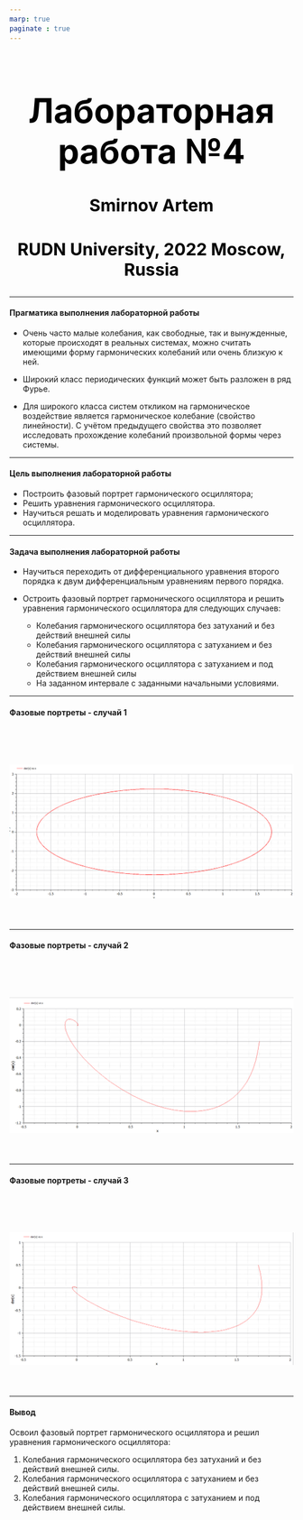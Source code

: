 ```yaml
---
marp: true
paginate : true
---
```

<style>
h1 { 
    font-size: 60px;
    color: Black;
    text-align: center;
    }       
h2 { 
    font-size: 30px;
    color: Black;
    text-align: center;
    }

h3 { 
    font-size: 30px;
    color: Black;
    text-align: center;
    }

section.titleslide1 h4 {
    font-size: 40px;
    color: Black;
    position: relative;
    left: 0em;
    bottom: 2em;    
}

section.titleslide2 h4 {
    font-size: 40px;
    color: Black;
    position: relative;
    left: 0em;
    bottom: 5.3em;    
}

section.titleslide3 h4 {
    font-size: 40px;
    color: Black;
    position: relative;
    left: 0em;
    bottom: 0em;    
}

section.titleslide4 h4 {
    font-size: 40px;
    color: Black;
    position: relative;
    left: 0em;
    bottom: 0em;    
}

section.titleslide5 h4 {
    font-size: 40px;
    color: Black;
    position: relative;
    left: 0em;
    bottom: -1em;    
}

</style>

# Лабораторная работа №4
## Smirnov Artem
### RUDN University, 2022 Moscow, Russia

---
<!--_class: titleslide1 -->
#### Прагматика выполнения лабораторной работы
* Очень часто малые колебания, как свободные, так и вынужденные, которые происходят в реальных системах, можно считать имеющими форму гармонических колебаний или очень близкую к ней.

* Широкий класс периодических функций может быть разложен в ряд Фурье.

* Для широкого класса систем откликом на гармоническое воздействие является гармоническое колебание (свойство линейности). С учётом предыдущего свойства это позволяет исследовать прохождение колебаний произвольной формы через системы.

---
<!--_class: titleslide2 -->
#### Цель выполнения лабораторной работы
* Построить фазовый портрет гармонического осциллятора;
* Решить уравнения гармонического осциллятора.
* Научиться решать и моделировать уравнения гармонического осциллятора.

---
<!--_class: titleslide3 -->
#### Задача выполнения лабораторной работы

* Научиться переходить от дифференциального уравнения второго порядка к двум дифференциальным уравнениям первого порядка.

* Остроить фазовый портрет гармонического осциллятора и решить уравнения гармонического осциллятора для следующих случаев:

  - Колебания гармонического осциллятора без затуханий и без действий внешней силы
  - Колебания гармонического осциллятора c затуханием и без действий внешней силы
  - Колебания гармонического осциллятора c затуханием и под действием внешней силы
  - На заданном интервале с заданными начальными условиями.


---
<!--_class: titleslide4 -->
#### Фазовые портреты - cлучай 1

# ![График 1](image/1.PNG "рис.01") 


---
<!--_class: titleslide4 -->
#### Фазовые портреты - cлучай 2

# ![График 2](image/2.PNG "рис.02") 

---
<!--_class: titleslide4 -->
#### Фазовые портреты - cлучай 3

# ![График 2](image/3.PNG "рис.02") 
---

<!--_class: titleslide1 -->
#### Вывод
Освоил фазовый портрет гармонического осциллятора и решил уравнения гармонического осциллятора:

1. Колебания гармонического осциллятора без затуханий и без действий внешней силы.
2. Колебания гармонического осциллятора c затуханием и без действий внешней силы.
3. Колебания гармонического осциллятора c затуханием и под действием внешней силы.